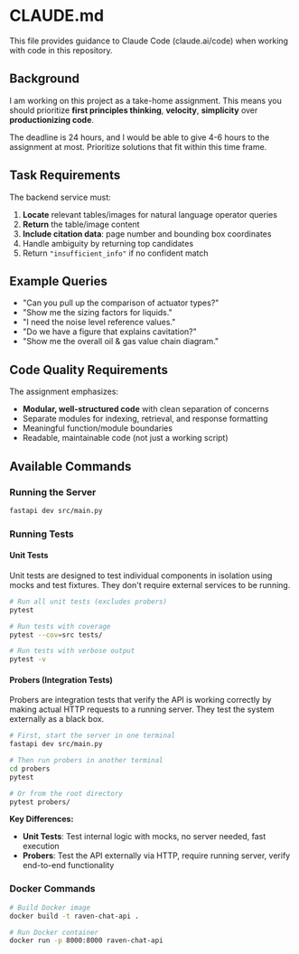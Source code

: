 # CLAUDE.md

This file provides guidance to Claude Code (claude.ai/code) when working with code in this repository.

## Background

I am working on this project as a take-home assignment. This means you should prioritize **first principles thinking**, **velocity**, **simplicity** over **productionizing code**.

The deadline is 24 hours, and I would be able to give 4-6 hours to the assignment at most. Prioritize solutions that fit within this time frame.

## Task Requirements

The backend service must:
1. **Locate** relevant tables/images for natural language operator queries
2. **Return** the table/image content
3. **Include citation data**: page number and bounding box coordinates
4. Handle ambiguity by returning top candidates
5. Return `"insufficient_info"` if no confident match

## Example Queries
- "Can you pull up the comparison of actuator types?"
- "Show me the sizing factors for liquids."
- "I need the noise level reference values."
- "Do we have a figure that explains cavitation?"
- "Show me the overall oil & gas value chain diagram."

## Code Quality Requirements

The assignment emphasizes:
- **Modular, well-structured code** with clean separation of concerns
- Separate modules for indexing, retrieval, and response formatting
- Meaningful function/module boundaries
- Readable, maintainable code (not just a working script)

## Available Commands

### Running the Server
```bash
fastapi dev src/main.py
```

### Running Tests

#### Unit Tests
Unit tests are designed to test individual components in isolation using mocks and test fixtures. They don't require external services to be running.

```bash
# Run all unit tests (excludes probers)
pytest

# Run tests with coverage
pytest --cov=src tests/

# Run tests with verbose output
pytest -v
```

#### Probers (Integration Tests)
Probers are integration tests that verify the API is working correctly by making actual HTTP requests to a running server. They test the system externally as a black box.

```bash
# First, start the server in one terminal
fastapi dev src/main.py

# Then run probers in another terminal
cd probers
pytest

# Or from the root directory
pytest probers/
```

**Key Differences:**
- **Unit Tests**: Test internal logic with mocks, no server needed, fast execution
- **Probers**: Test the API externally via HTTP, require running server, verify end-to-end functionality

### Docker Commands
```bash
# Build Docker image
docker build -t raven-chat-api .

# Run Docker container
docker run -p 8000:8000 raven-chat-api
```